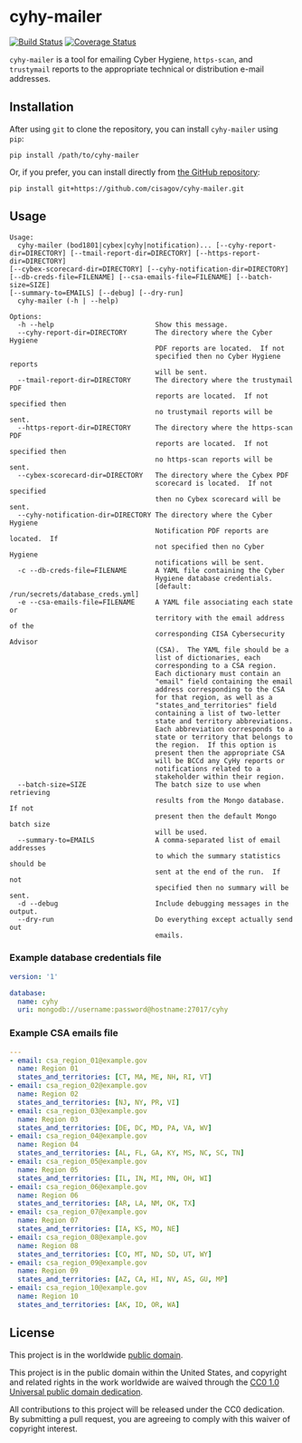 # cyhy-mailer #

[![Build Status](https://travis-ci.com/cisagov/cyhy-mailer.svg?branch=develop)](https://travis-ci.com/cisagov/cyhy-mailer)
[![Coverage Status](https://coveralls.io/repos/github/cisagov/cyhy-mailer/badge.svg?branch=develop)](https://coveralls.io/github/cisagov/cyhy-mailer?branch=develop)

`cyhy-mailer` is a tool for emailing Cyber Hygiene, `https-scan`, and
`trustymail` reports to the appropriate technical or distribution
e-mail addresses.

## Installation ##

After using `git` to clone the repository, you can install
`cyhy-mailer` using `pip`:

```console
pip install /path/to/cyhy-mailer
```

Or, if you prefer, you can install directly from
[the GitHub repository](https://github.com/cisagov/cyhy-mailer):

```console
pip install git+https://github.com/cisagov/cyhy-mailer.git
```

## Usage ##

```console
Usage:
  cyhy-mailer (bod1801|cybex|cyhy|notification)... [--cyhy-report-dir=DIRECTORY] [--tmail-report-dir=DIRECTORY] [--https-report-dir=DIRECTORY]
[--cybex-scorecard-dir=DIRECTORY] [--cyhy-notification-dir=DIRECTORY]
[--db-creds-file=FILENAME] [--csa-emails-file=FILENAME] [--batch-size=SIZE]
[--summary-to=EMAILS] [--debug] [--dry-run]
  cyhy-mailer (-h | --help)

Options:
  -h --help                         Show this message.
  --cyhy-report-dir=DIRECTORY       The directory where the Cyber Hygiene
                                    PDF reports are located.  If not
                                    specified then no Cyber Hygiene reports
                                    will be sent.
  --tmail-report-dir=DIRECTORY      The directory where the trustymail PDF
                                    reports are located.  If not specified then
                                    no trustymail reports will be sent.
  --https-report-dir=DIRECTORY      The directory where the https-scan PDF
                                    reports are located.  If not specified then
                                    no https-scan reports will be sent.
  --cybex-scorecard-dir=DIRECTORY   The directory where the Cybex PDF
                                    scorecard is located.  If not specified
                                    then no Cybex scorecard will be sent.
  --cyhy-notification-dir=DIRECTORY The directory where the Cyber Hygiene
                                    Notification PDF reports are located.  If
                                    not specified then no Cyber Hygiene
                                    notifications will be sent.
  -c --db-creds-file=FILENAME       A YAML file containing the Cyber
                                    Hygiene database credentials.
                                    [default: /run/secrets/database_creds.yml]
  -e --csa-emails-file=FILENAME     A YAML file associating each state or
                                    territory with the email address of the
                                    corresponding CISA Cybersecurity Advisor
                                    (CSA).  The YAML file should be a
                                    list of dictionaries, each
                                    corresponding to a CSA region.
                                    Each dictionary must contain an
                                    "email" field containing the email
                                    address corresponding to the CSA
                                    for that region, as well as a
                                    "states_and_territories" field
                                    containing a list of two-letter
                                    state and territory abbreviations.
                                    Each abbreviation corresponds to a
                                    state or territory that belongs to
                                    the region.  If this option is
                                    present then the appropriate CSA
                                    will be BCCd any CyHy reports or
                                    notifications related to a
                                    stakeholder within their region.
  --batch-size=SIZE                 The batch size to use when retrieving
                                    results from the Mongo database.  If not
                                    present then the default Mongo batch size
                                    will be used.
  --summary-to=EMAILS               A comma-separated list of email addresses
                                    to which the summary statistics should be
                                    sent at the end of the run.  If not
                                    specified then no summary will be sent.
  -d --debug                        Include debugging messages in the output.
  --dry-run                         Do everything except actually send out
                                    emails.
```

### Example database credentials file ###

```yaml
version: '1'

database:
  name: cyhy
  uri: mongodb://username:password@hostname:27017/cyhy
```

### Example CSA emails file ###

```yaml
---
- email: csa_region_01@example.gov
  name: Region 01
  states_and_territories: [CT, MA, ME, NH, RI, VT]
- email: csa_region_02@example.gov
  name: Region 02
  states_and_territories: [NJ, NY, PR, VI]
- email: csa_region_03@example.gov
  name: Region 03
  states_and_territories: [DE, DC, MD, PA, VA, WV]
- email: csa_region_04@example.gov
  name: Region 04
  states_and_territories: [AL, FL, GA, KY, MS, NC, SC, TN]
- email: csa_region_05@example.gov
  name: Region 05
  states_and_territories: [IL, IN, MI, MN, OH, WI]
- email: csa_region_06@example.gov
  name: Region 06
  states_and_territories: [AR, LA, NM, OK, TX]
- email: csa_region_07@example.gov
  name: Region 07
  states_and_territories: [IA, KS, MO, NE]
- email: csa_region_08@example.gov
  name: Region 08
  states_and_territories: [CO, MT, ND, SD, UT, WY]
- email: csa_region_09@example.gov
  name: Region 09
  states_and_territories: [AZ, CA, HI, NV, AS, GU, MP]
- email: csa_region_10@example.gov
  name: Region 10
  states_and_territories: [AK, ID, OR, WA]
```

## License ##

This project is in the worldwide [public domain](LICENSE).

This project is in the public domain within the United States, and
copyright and related rights in the work worldwide are waived through
the [CC0 1.0 Universal public domain
dedication](https://creativecommons.org/publicdomain/zero/1.0/).

All contributions to this project will be released under the CC0
dedication. By submitting a pull request, you are agreeing to comply
with this waiver of copyright interest.
